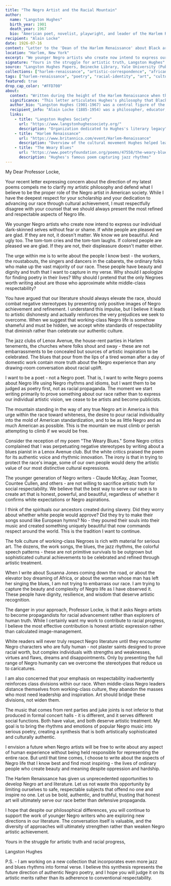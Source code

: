 ```yaml
---
title: "The Negro Artist and the Racial Mountain"
author:
  name: "Langston Hughes"
  birth_year: 1901
  death_year: 1967
  bio: "American poet, novelist, playwright, and leader of the Harlem Renaissance"
recipient: "Alain Locke"
date: 1926-07-16
context: "Letter to the 'Dean of the Harlem Renaissance' about Black artistic expression"
location: "Harlem, New York"
excerpt: "We younger Negro artists who create now intend to express our individual dark-skinned selves without fear or shame. If white people are pleased we are glad. If they are not, it doesn't matter."
signature: "Yours in the struggle for artistic truth, Langston Hughes"
source: "Langston Hughes Papers, Beinecke Library, Yale University (Public Domain)"
collections: ["harlem-renaissance", "artistic-correspondence", "african-american-literature"]
tags: ["harlem-renaissance", "poetry", "racial-identity", "art", "cultural-pride", "artistic-freedom"]
featured: true
drop_cap_color: "#FFD700"
about:
  context: "Written during the height of the Harlem Renaissance when there was intense debate about how Black artists should represent their race. Hughes was responding to criticism that his work was too focused on lower-class Black life rather than presenting uplifting images."
  significance: "This letter articulates Hughes's philosophy that Black artists should write authentically about Black experience without worrying about white approval or middle-class respectability. It became a manifesto for artistic freedom and cultural authenticity during the Harlem Renaissance."
  author_bio: "Langston Hughes (1901-1967) was a central figure of the Harlem Renaissance, known for incorporating jazz rhythms and everyday Black speech into his poetry. His work celebrated African American culture while protesting racial injustice."
  recipient_info: "Alain Locke (1885-1954) was a philosopher, educator, and writer known as the 'Dean of the Harlem Renaissance.' He promoted African American arts and literature and advocated for portraying Black people in dignified, uplifting ways."
  links:
    - title: "Langston Hughes Society"
      url: "https://www.langstonhughessociety.org/"
      description: "Organization dedicated to Hughes's literary legacy"
    - title: "Harlem Renaissance"
      url: "https://www.britannica.com/event/Harlem-Renaissance"
      description: "Overview of the cultural movement Hughes helped lead"
    - title: "The Weary Blues"
      url: "https://www.poetryfoundation.org/poems/47558/the-weary-blues"
      description: "Hughes's famous poem capturing jazz rhythms"
---
```


My Dear Professor Locke,

Your recent letter expressing concern about the direction of my latest poems compels me to clarify my artistic philosophy and defend what I believe to be the proper role of the Negro artist in American society. While I have the deepest respect for your scholarship and your dedication to advancing our race through cultural achievement, I must respectfully disagree with your counsel that we should always present the most refined and respectable aspects of Negro life.

We younger Negro artists who create now intend to express our individual dark-skinned selves without fear or shame. If white people are pleased we are glad. If they are not, it doesn't matter. We know we are beautiful. And ugly too. The tom-tom cries and the tom-tom laughs. If colored people are pleased we are glad. If they are not, their displeasure doesn't matter either.

The urge within me is to write about the people I know best - the workers, the roustabouts, the singers and dancers in the cabarets, the ordinary folks who make up the vast majority of our race. These people have beauty and dignity and truth that I want to capture in my verse. Why should I apologize for finding poetry in their lives? Why should I pretend that the only Negroes worth writing about are those who approximate white middle-class respectability?

You have argued that our literature should always elevate the race, should combat negative stereotypes by presenting only positive images of Negro achievement and refinement. I understand this impulse, but I believe it leads to artistic dishonesty and actually reinforces the very prejudices we seek to overcome. When we suggest that working-class Negro life is somehow shameful and must be hidden, we accept white standards of respectability that diminish rather than celebrate our authentic culture.

The jazz clubs of Lenox Avenue, the house-rent parties in Harlem tenements, the churches where folks shout and sway - these are not embarrassments to be concealed but sources of artistic inspiration to be celebrated. The blues that pour from the lips of a tired woman after a day of domestic work contain more truth about the Negro experience than any drawing-room conversation about racial uplift.

I want to be a poet - not a Negro poet. That is, I want to write Negro poems about Negro life using Negro rhythms and idioms, but I want them to be judged as poetry first, not as racial propaganda. The moment we start writing primarily to prove something about our race rather than to express our individual artistic vision, we cease to be artists and become publicists.

The mountain standing in the way of any true Negro art in America is this urge within the race toward whiteness, the desire to pour racial individuality into the mold of American standardization, and to be as little Negro and as much American as possible. This is the mountain we must climb or perish attempting to climb if we would be free.

Consider the reception of my poem "The Weary Blues." Some Negro critics complained that I was perpetuating negative stereotypes by writing about a blues pianist in a Lenox Avenue club. But the white critics praised the poem for its authentic voice and rhythmic innovation. The irony is that in trying to protect the race's image, some of our own people would deny the artistic value of our most distinctive cultural expressions.

The younger generation of Negro writers - Claude McKay, Jean Toomer, Countee Cullen, and others - are not willing to sacrifice artistic truth for social respectability. We believe that the best way to serve our race is to create art that is honest, powerful, and beautiful, regardless of whether it confirms white expectations or Negro aspirations.

I think of the spirituals our ancestors created during slavery. Did they worry about whether white people would approve? Did they try to make their songs sound like European hymns? No - they poured their souls into their music and created something uniquely beautiful that now commands respect around the world. This is the tradition I want to continue.

The folk culture of working-class Negroes is rich with material for serious art. The dozens, the work songs, the blues, the jazz rhythms, the colorful speech patterns - these are not primitive survivals to be outgrown but sophisticated cultural achievements to be celebrated and refined through artistic treatment.

When I write about Susanna Jones coming down the road, or about the elevator boy dreaming of Africa, or about the woman whose man has left her singing the blues, I am not trying to embarrass our race. I am trying to capture the beauty and complexity of Negro life as I have observed it. These people have dignity, resilience, and wisdom that deserve artistic recognition.

The danger in your approach, Professor Locke, is that it asks Negro artists to become propagandists for racial advancement rather than explorers of human truth. While I certainly want my work to contribute to racial progress, I believe the most effective contribution is honest artistic expression rather than calculated image-management.

White readers will never truly respect Negro literature until they encounter Negro characters who are fully human - not plaster saints designed to prove racial worth, but complex individuals with strengths and weaknesses, virtues and flaws, dreams and disappointments. Only by presenting the full range of Negro humanity can we overcome the stereotypes that reduce us to caricatures.

I am also concerned that your emphasis on respectability inadvertently reinforces class divisions within our race. When middle-class Negro leaders distance themselves from working-class culture, they abandon the masses who most need leadership and inspiration. Art should bridge these divisions, not widen them.

The music that comes from rent parties and juke joints is not inferior to that produced in formal concert halls - it is different, and it serves different social functions. Both have value, and both deserve artistic treatment. My goal is to bring the rhythms and emotions of popular Negro music into serious poetry, creating a synthesis that is both artistically sophisticated and culturally authentic.

I envision a future when Negro artists will be free to write about any aspect of human experience without being held responsible for representing the entire race. But until that time comes, I choose to write about the aspects of Negro life that I know best and find most inspiring - the lives of ordinary people who create beauty and meaning despite oppression and hardship.

The Harlem Renaissance has given us unprecedented opportunities to develop Negro art and literature. Let us not waste this opportunity by limiting ourselves to safe, respectable subjects that offend no one and inspire no one. Let us be bold, authentic, and truthful, trusting that honest art will ultimately serve our race better than defensive propaganda.

I hope that despite our philosophical differences, you will continue to support the work of younger Negro writers who are exploring new directions in our literature. The conversation itself is valuable, and the diversity of approaches will ultimately strengthen rather than weaken Negro artistic achievement.

Yours in the struggle for artistic truth and racial progress,

Langston Hughes

P.S. - I am working on a new collection that incorporates even more jazz and blues rhythms into formal verse. I believe this synthesis represents the future direction of authentic Negro poetry, and I hope you will judge it on its artistic merits rather than its adherence to conventional respectability.
